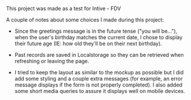 This project was made as a test for Intive - FDV

A couple of notes about some choices I made during this project:

- Since the greetings message is in the future tense ("you will be..."), when the user's birthday matches the current date, I chose to display their future age (IE: how old they'll be on their next birthday).

- Past records are saved in Localstorage so they can be retrieved when refreshing or leaving the page.

- I tried to keep the layout as similar to the mockup as possible but I did add some styling and a couple extra messages (for example, an error message displays if the form is not properly completed). I also added some short media queries to assure it displays well on mobile devices.
